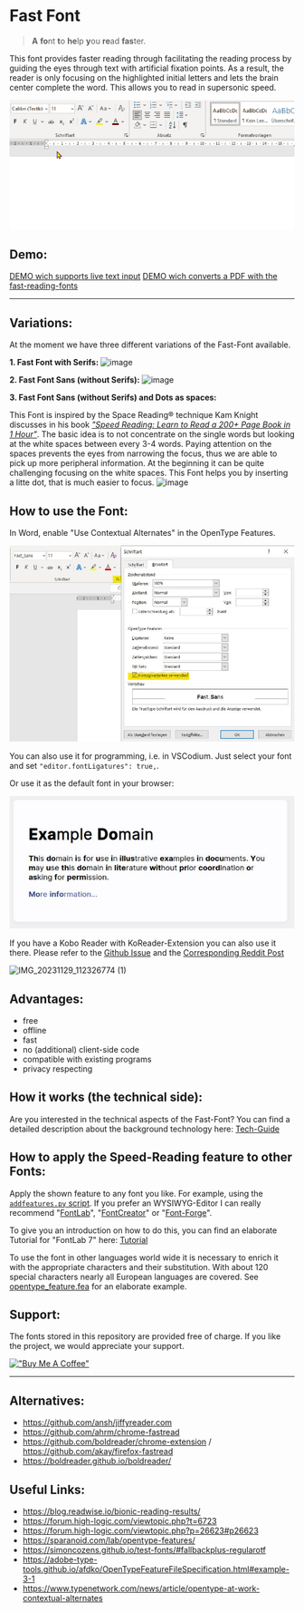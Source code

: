 # Fast Font

> **A** **fo**nt **t**o **he**lp **y**ou **re**ad **fas**ter.

This font provides faster reading through facilitating the reading process by guiding the eyes through text with artificial fixation points. As a result, the reader is only focusing on the highlighted initial letters and lets the brain center complete the word. This allows you to read in supersonic speed.

![Demo GIF](Fast-Font.gif)

## Demo:

[DEMO wich supports live text input](https://Born2Root.github.io/Fast-Font)
[DEMO wich converts a PDF with the fast-reading-fonts](https://huggingface.co/spaces/Sanshruth/Bionic_Reading_Hub)

---

## Variations:

At the moment we have three different variations of the Fast-Font available.

**1. Fast Font with Serifs:**
   ![image](https://github.com/user-attachments/assets/4dae6fbf-34da-4492-be71-b04ac12a2a9f)

**2. Fast Font Sans (without Serifs):**
   ![image](https://github.com/user-attachments/assets/dea53742-c051-4165-bac9-dabf47b2e5ac)

**3. Fast Font Sans (without Serifs) and Dots as spaces:**

This Font is inspired by the Space Reading® technique Kam Knight discusses in his book [*"Speed Reading: Learn to Read a 200+ Page Book in 1 Hour"*](https://amzn.to/3U6RYYb).
The basic idea is to not concentrate on the single words but looking at the white spaces between every 3-4 words. Paying attention on the spaces prevents the eyes from narrowing the focus, thus we are able to pick up more peripheral information. At the beginning it can be quite challenging focusing on the white spaces. 
This Font helps you by inserting a litte dot, that is much easier to focus.
   ![image](https://github.com/user-attachments/assets/c2614801-77b1-433f-b781-6b8655dbb862)


## How to use the Font:

In Word, enable "Use Contextual Alternates" in the OpenType Features.

![M$ Word](word.jpg)

You can also use it for programming, i.e. in VSCodium.
Just select your font and set `"editor.fontLigatures": true,`.

Or use it as the default font in your browser:

![Example.com with new sans-serif font](browser.jpg)

If you have a Kobo Reader with KoReader-Extension you can also use it there.
Please refer to the [Github Issue](https://github.com/Born2Root/Fast-Font/issues/1) and the  [Corresponding Reddit Post](https://www.reddit.com/r/kobo/comments/186y8m7/speedreading_bionic_font_fast_font_working_on/?rdt=54785)

![IMG_20231129_112326774 (1)](https://github.com/Born2Root/Fast-Font/assets/149900376/9d81c868-5fae-4a88-8820-9d7c64959391)

## Advantages:

-   free
-   offline
-   fast
-   no (additional) client-side code
-   compatible with existing programs
-   privacy respecting

## How it works (the technical side):
Are you interested in the technical aspects of the Fast-Font?
You can find a detailed description about the background technology here: [Tech-Guide](https://github.com/ThereOHM/Fast-Font/blob/main/README_Tech.md)

## How to apply the Speed-Reading feature to other Fonts:

Apply the shown feature to any font you like. For example, using the [`addfeatures.py` script](https://github.com/simoncozens/test-fonts/blob/master/addfeatures.py).
If you prefer an WYSIWYG-Editor I can really recommend "[FontLab](https://www.fontlab.com/)", "[FontCreator](https://www.high-logic.com/font-editor/fontcreator)" or "[Font-Forge](https://fontforge.org/)". 

To give you an introduction on how to do this, you can find an elaborate Tutorial for "FontLab 7" here: [Tutorial](https://github.com/Born2Root/Fast-Font/blob/main/README_Tutorial.md)

To use the font in other languages world wide it is necessary to enrich it with the appropriate characters and their substitution.
With about 120 special characters nearly all European languages are covered.
See [opentype_feature.fea](opentype_feature.fea) for an elaborate example.

## Support:

The fonts stored in this repository are provided free of charge.
If you like the project, we would appreciate your support.

[!["Buy Me A Coffee"](https://www.buymeacoffee.com/assets/img/custom_images/orange_img.png)](https://www.buymeacoffee.com/born2root)

---

## Alternatives:

-   https://github.com/ansh/jiffyreader.com
-   https://github.com/ahrm/chrome-fastread
-   https://github.com/boldreader/chrome-extension / https://github.com/akay/firefox-fastread
-   https://boldreader.github.io/boldreader/

## Useful Links:

-   https://blog.readwise.io/bionic-reading-results/
-   https://forum.high-logic.com/viewtopic.php?t=6723
-   https://forum.high-logic.com/viewtopic.php?p=26623#p26623
-   https://sparanoid.com/lab/opentype-features/
-   https://simoncozens.github.io/test-fonts/#fallbackplus-regularotf
-   https://adobe-type-tools.github.io/afdko/OpenTypeFeatureFileSpecification.html#example-3-1
-   https://www.typenetwork.com/news/article/opentype-at-work-contextual-alternates
